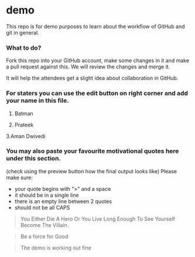 # demo

This repo is for demo purposes to learn about the workflow of GitHub and git in general.

### What to do?
Fork this repo into your GitHub account, make some changes in it and make a pull request against this.
We will review the changes and merge it.

It will help the attendees get a slight idea about collaboration in GitHub.



### For staters you can use the edit button on right corner and add your name in this file.

1. Batman

2. Prateek 

3.Aman Dwivedi


### You may also paste your favourite motivational quotes here under this section.
(check using the preview button how the final output looks like)
Please make sure:
- your quote  begins with ">" and a space
- it should be in a single line
- there is an empty line between 2 quotes
- should not be all CAPS



> You Either Die A Hero Or You Live Long Enough To See Yourself Become The Villain.

> Be a force for Good

> The demo is working out fine